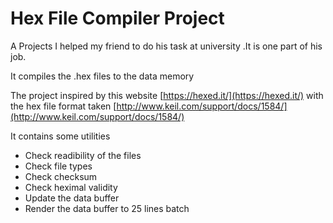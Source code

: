 # Hex File Compiler Project

A Projects I helped my friend to do his task at university .It is one part of his job.

It compiles the .hex files to the data memory

The project inspired by this website [https://hexed.it/](https://hexed.it/) with the hex file format taken [http://www.keil.com/support/docs/1584/](http://www.keil.com/support/docs/1584/)

It contains some utilities

- Check readibility of the files
- Check file types
- Check checksum
- Check heximal validity
- Update the data buffer
- Render the data buffer to 25 lines batch